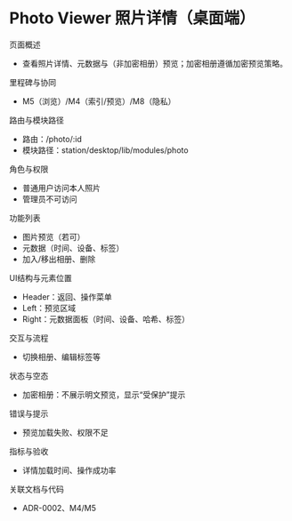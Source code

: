 # Photo Viewer 照片详情（桌面端）

页面概述
- 查看照片详情、元数据与（非加密相册）预览；加密相册遵循加密预览策略。

里程碑与协同
- M5（浏览）/M4（索引/预览）/M8（隐私）

路由与模块路径
- 路由：/photo/:id
- 模块路径：station/desktop/lib/modules/photo

角色与权限
- 普通用户访问本人照片
- 管理员不可访问

功能列表
- 图片预览（若可）
- 元数据（时间、设备、标签）
- 加入/移出相册、删除

UI结构与元素位置
- Header：返回、操作菜单
- Left：预览区域
- Right：元数据面板（时间、设备、哈希、标签）

交互与流程
- 切换相册、编辑标签等

状态与空态
- 加密相册：不展示明文预览，显示“受保护”提示

错误与提示
- 预览加载失败、权限不足

指标与验收
- 详情加载时间、操作成功率

关联文档与代码
- ADR-0002、M4/M5